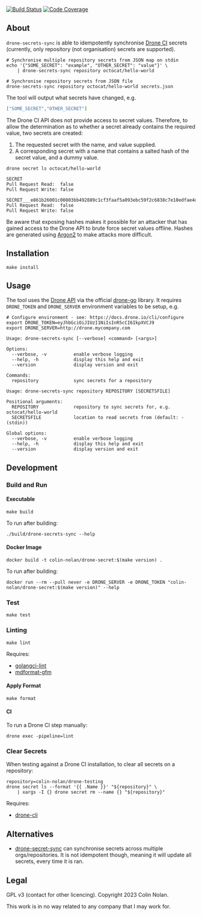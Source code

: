 [![Build Status](https://nobadkitty.tplinkdns.com:8900/api/badges/colin-nolan/drone-secrets-sync/status.svg)](https://nobadkitty.tplinkdns.com:8900/colin-nolan/drone-secrets-sync)
[![Code Coverage](https://codecov.io/gh/colin-nolan/drone-secrets-sync/graph/badge.svg?token=MS3WG5C1W5)](https://codecov.io/gh/colin-nolan/drone-secrets-sync)

## About

`drone-secrets-sync` is able to idempotently synchronise [Drone CI](https://www.drone.io) secrets (currently, only repository (not organisation) secrets are supported).

```shell
# Synchronise multiple repository secrets from JSON map on stdin
echo '{"SOME_SECRET": "example", "OTHER_SECRET": "value"}' \
    | drone-secrets-sync repository octocat/hello-world
```

```shell
# Synchronise repository secrets from JSON file
drone-secrets-sync repository octocat/hello-world secrets.json
```

The tool will output what secrets have changed, e.g.

```json
["SOME_SECRET","OTHER_SECRET"]
```

The Drone CI API does not provide access to secret values. Therefore, to allow the determination as to whether a secret already contains the required value, two secrets are created:

1. The requested secret with the name, and value supplied.
1. A corresponding secret with a name that contains a salted hash of the secret value, and a dummy value.

```shell
drone secret ls octocat/hello-world
```

```text
SECRET 
Pull Request Read:  false
Pull Request Write: false

SECRET___e861b26001c00803bb492889c1cf3faaf5a093ebc59f2c6838c7e10edfae4d0a 
Pull Request Read:  false
Pull Request Write: false
```

Be aware that exposing hashes makes it possible for an attacker that has gained access to the Drone API to brute force secret values offline. Hashes are generated using [Argon2](https://github.com/P-H-C/phc-winner-argon2/blob/master/argon2-specs.pdf) to make attacks more difficult.

## Installation

```shell
make install
```

## Usage

The tool uses the [Drone API](https://docs.drone.io/api/overview) via the official [drone-go](https://github.com/drone/drone-go) library. It requires `DRONE_TOKEN` and `DRONE_SERVER` environment variables to be setup, e.g.

```shell
# Configure environment - see: https://docs.drone.io/cli/configure
export DRONE_TOKEN=eyJhbGciOiJIUzI1NiIsInR5cCI6IkpXVCJ9
export DRONE_SERVER=http://drone.mycompany.com
```

```text
Usage: drone-secrets-sync [--verbose] <command> [<args>]

Options:
  --verbose, -v          enable verbose logging
  --help, -h             display this help and exit
  --version              display version and exit

Commands:
  repository             sync secrets for a repository
```

```text
Usage: drone-secrets-sync repository REPOSITORY [SECRETSFILE]

Positional arguments:
  REPOSITORY             repository to sync secrets for, e.g. octocat/hello-world
  SECRETSFILE            location to read secrets from (default: - (stdin))

Global options:
  --verbose, -v          enable verbose logging
  --help, -h             display this help and exit
  --version              display version and exit
```

## Development

### Build and Run

#### Executable

```shell
make build
```

To run after building:

```shell
./build/drone-secrets-sync --help
```

#### Docker Image

```shell
docker build -t colin-nolan/drone-secret:$(make version) .
```

To run after building:

```shell
docker run --rm --pull never -e DRONE_SERVER -e DRONE_TOKEN "colin-nolan/drone-secret:$(make version)" --help
```

### Test

```shell
make test
```

### Linting

```shell
make lint
```

Requires:

- [golangci-lint](https://github.com/golangci/golangci-lint)
- [mdformat-gfm](https://github.com/executablebooks/mdformat)

#### Apply Format

```shell
make format
```

#### CI

To run a Drone CI step manually:

```shell
drone exec -pipeline=lint
```

### Clear Secrets

When testing against a Drone CI installation, to clear all secrets on a repository:

```shell
repository=colin-nolan/drone-testing
drone secret ls --format '{{ .Name }}' "${repository}" \
    | xargs -I {} drone secret rm --name {} "${repository}"
```

Requires:

- [drone-cli](https://docs.drone.io/quickstart/cli/)

## Alternatives

- [drone-secret-sync](https://github.com/appleboy/drone-secret-sync) can synchronise secrets across multiple orgs/repositories. It is not idempotent though, meaning it will update all secrets, every time it is ran.

## Legal

GPL v3 (contact for other licencing). Copyright 2023 Colin Nolan.

This work is in no way related to any company that I may work for.
